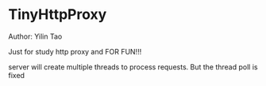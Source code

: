 # TinyHttpProxy
Author: Yilin Tao

Just for study http proxy and FOR FUN!!!

server will create multiple threads to process requests. But the thread poll is fixed
